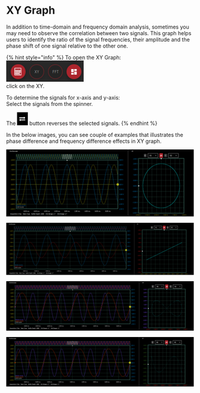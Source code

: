 # XY Graph

In addition to time-domain and frequency domain analysis, sometimes you may need to observe the correlation between two signals. This graph helps users to identify the ratio of the signal frequencies, their amplitude and the phase shift of one signal relative to the other one.

{% hint style="info" %}
To open the XY Graph:  
   ![](../../../../.gitbook/assets/image%20%28113%29.png)   
    click on the XY.

To determine the signals for x-axis and y-axis:  
    Select the signals from the spinner.

The ![](../../../../.gitbook/assets/image%20%2826%29.png) button reverses the selected signals. 
{% endhint %}

In the below images, you can see couple of examples that illustrates the phase difference and frequency difference effects in XY graph.

![2 signals with the same frequency and 90 degree phase shift](../../../../.gitbook/assets/image%20%2825%29.png)

![2 signals with the same frequency and 0 degree phase difference](../../../../.gitbook/assets/image%20%2816%29.png)

![The frequency of y-axis signal is two times the frequency of x-axis signal and 0 degree phase difference ](../../../../.gitbook/assets/image%20%2835%29.png)

![The frequency of y-axis signal is three times the frequency of x-axis signal and 0 degree phase difference ](../../../../.gitbook/assets/image%20%28143%29.png)

